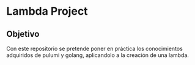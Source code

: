 
# Lambda Project

## Objetivo

Con este repositorio se pretende poner en práctica los conocimientos adquiridos de pulumi y golang, aplicandolo a la creación de una lambda.
